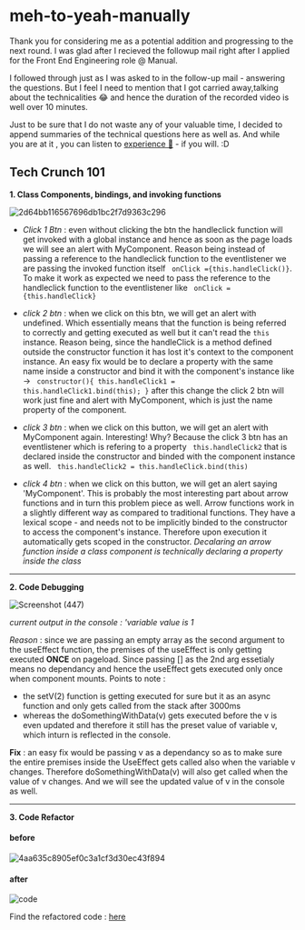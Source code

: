 # meh-to-yeah-manually

Thank you for considering me as a potential addition and progressing to the next round. I was glad after I recieved the followup mail right after I applied for the Front End Engineering role @ Manual.

I followed through just as I was asked to in the follow-up mail - answering the questions. But I feel I need to mention that I got carried away,talking about the technicalities 😂 and hence the duration of the recorded video is well over 10 minutes.

Just to be sure that I do not waste any of your valuable time, I decided to append summaries of the technical questions here as well as. 
And while you are at it , you can listen to [experience 🎵](https://www.youtube.com/watch?v=_VONMkKkdf4) - if you will. :D

## Tech Crunch 101

**1. Class Components, bindings, and invoking functions**

![2d64bb116567696db1bc2f7d9363c296](https://user-images.githubusercontent.com/74761990/137496032-2057e2c0-49a3-40c1-a156-99ddbc56515f.png)
- *Click 1 Btn* : even without clicking the btn the handleclick function will get invoked with a global instance and hence as soon as the page loads we will see an alert with MyComponent. Reason being instead of passing a reference to the handleclick function to the eventlistener we are passing the invoked function itself ``` onClick ={this.handleClick()}```. To make it work as expected we need to pass the reference to the handleclick function to the eventlistener like ``` onClick = {this.handleClick}```

- *click 2 btn* : when we click on this btn, we will get an alert with undefined. Which essentially means that the function is being referred to correctly and getting executed as well but it can't read the ```this ``` instance. Reason being, since the handleClick is a method defined outside the constructor function it has lost it's context to the component instance. An easy fix would be to declare a property with the same name inside a constructor and bind it with the component's instance like -> ``` constructor(){
 this.handleClick1 = this.handleClick1.bind(this);
}``` 
after this change the click 2 btn will work just fine and alert with MyComponent, which is just the name property of the component.

- *click 3 btn* : when we click on this button, we will get an alert with MyComponent again. Interesting! Why? Because the click 3 btn has an eventlistener which is refering to a property ``` this.handleClick2``` that is declared inside the constructor and binded with the component instance as well. ``` this.handleClick2 = this.handleClick.bind(this)```

- *click 4 btn* : when we click on this button, we will get an alert saying 'MyComponent'. This is probably the most interesting part about arrow functions and in turn this problem piece as well. Arrow functions work in a slightly different way as compared to traditional functions.
They have a lexical scope - and needs not to be implicitly binded to the constructor to access the component's instance. Therefore upon execution it automatically gets scoped in the constructor. *Decalaring an arrow function inside a class component is technically declaring a property inside the class*

***

**2. Code Debugging**

![Screenshot (447)](https://user-images.githubusercontent.com/74761990/137500280-dd545d52-6970-4a8e-badd-34e2476e772d.png)

*current output in the console : 'variable value is 1*

*Reason* : since we are passing an empty array as the second argument to the useEffect function, the premises of the useEffect is only getting executed **ONCE** on pageload. Since passing [] as the 2nd arg essetialy means no dependancy and hence the useEffect gets executed only once when component mounts. Points to note :
- the setV(2) function is getting executed for sure but it as an async function and only gets called from the stack after 3000ms
- whereas the doSomethingWithData(v) gets executed before the v is even updated and therefore it still has the preset value of variable v, which inturn is reflected in the console.

**Fix** : an easy fix would be passing v as a dependancy so as to make sure the entire premises inside the UseEffect gets called also when the variable v changes. Therefore doSomethingWithData(v) will also get called when the value of v changes. And we will see the updated value of v in the console as well.

***

**3. Code Refactor** 
#### before
![4aa635c8905ef0c3a1cf3d30ec43f894](https://user-images.githubusercontent.com/74761990/137502837-b828590d-178e-422e-86ac-5139e976503b.png)

#### after 
![code](https://user-images.githubusercontent.com/74761990/137503678-99ff6f56-82ac-4f32-b72d-7210f00be633.png)

Find the refactored code : [here](https://codesandbox.io/s/fragrant-silence-zkpb9?file=/src/App.js)




